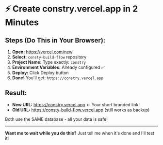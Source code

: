 # ⚡ Create constry.vercel.app in 2 Minutes

## Steps (Do This in Your Browser):

1. **Open:** https://vercel.com/new
2. **Select:** `consty-build-flow` repository
3. **Project Name:** Type exactly: `constry`
4. **Environment Variables:** Already configured ✅
5. **Deploy:** Click Deploy button
6. **Done!** You'll get: `https://constry.vercel.app`

## Result:
- **New URL:** https://constry.vercel.app ← Your short branded link!
- **Old URL:** https://consty-build-flow.vercel.app (still works as backup)

Both use the SAME database - all your data is safe!

---

**Want me to wait while you do this?**
Just tell me when it's done and I'll test it!





